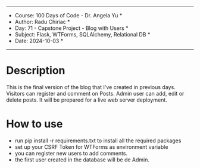 
************************************************************
*    Course: 100 Days of Code - Dr. Angela Yu              *
*    Author: Radu Chiriac                                  *
*    Day: 71 - Capstone Project - Blog with Users          *
*    Subject: Flask, WTForms, SQLAlchemy, Relational DB    *
*    Date: 2024-10-03                                      *
************************************************************


# Description
This is the final version of the blog that I've created in previous days. Visitors can register and comment on Posts. Admin user can add, edit or delete posts.
It will be prepared for a live web server deployment.

# How to use
- run pip install -r requirements.txt to install all the required packages
- set up your CSRF Token for WTForms as environment variable
- you can register new users to add comments.
- the first user created in the database will be de Admin.
